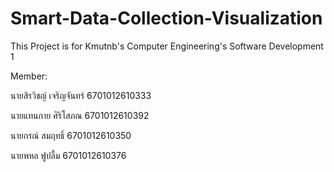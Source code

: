 # Smart-Data-Collection-Visualization
This Project is for Kmutnb's Computer Engineering's Software Development 1

Member: 

นายสิรวิชญ์ เจริญจันทร์ 6701012610333

นายแทนกาย ศิริโสภณ 6701012610392

นายกรณ์ สมฤทธิ์ 6701012610350

นายพหล ฟูปลื้ม 6701012610376

